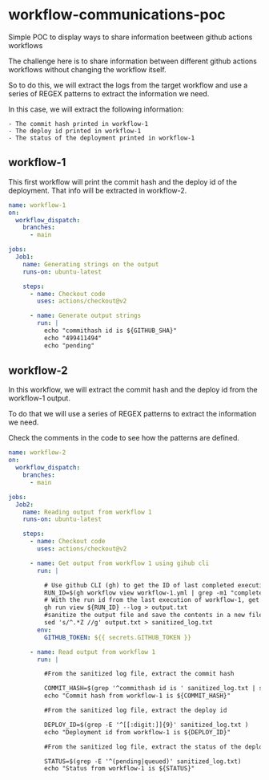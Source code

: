 # workflow-communications-poc

Simple POC to display ways to share information beetween github actions workflows

The challenge here is to share information between different github actions workflows without changing the workflow itself.

So to do this, we will extract the logs from the target workflow and use a series of REGEX patterns to extract the information we need.

In this case, we will extract the following information:

    - The commit hash printed in workflow-1
    - The deploy id printed in workflow-1
    - The status of the deployment printed in workflow-1

## workflow-1

This first workflow will print the commit hash and the deploy id of the deployment. That info will be extracted in workflow-2.

```yaml
name: workflow-1
on:
  workflow_dispatch:
    branches:
      - main

jobs:
  Job1:
    name: Generating strings on the output
    runs-on: ubuntu-latest

    steps:
      - name: Checkout code
        uses: actions/checkout@v2

      - name: Generate output strings
        run: |
          echo "commithash id is ${GITHUB_SHA}"
          echo "499411494"
          echo "pending"
```

## workflow-2

In this workflow, we will extract the commit hash and the deploy id from the workflow-1 output.

To do that we will use a series of REGEX patterns to extract the information we need.

Check the comments in the code to see how the patterns are defined.

```yaml
name: workflow-2
on:
  workflow_dispatch:
    branches:
      - main

jobs:
  Job2:
    name: Reading output from workflow 1
    runs-on: ubuntu-latest

    steps:
      - name: Checkout code
        uses: actions/checkout@v2

      - name: Get output from workflow 1 using gihub cli
        run: |

          # Use github CLI (gh) to get the ID of last completed execution of workflow-1 
          RUN_ID=$(gh workflow view workflow-1.yml | grep -m1 "completed" | awk '{print $8}')
          # With the run id from the last execution of workflow-1, get the output from the workflow-1 and save it to a file output.txt      
          gh run view ${RUN_ID} --log > output.txt
          #sanitize the output file and save the contents in a new file sanitized_log.txt
          sed 's/^.*Z //g' output.txt > sanitized_log.txt
        env:
          GITHUB_TOKEN: ${{ secrets.GITHUB_TOKEN }}

      - name: Read output from workflow 1
        run: |

          #From the sanitized log file, extract the commit hash 

          COMMIT_HASH=$(grep '^commithash id is ' sanitized_log.txt | sed 's/commithash id is //g')
          echo "Commit hash from workflow-1 is ${COMMIT_HASH}"

          #From the sanitized log file, extract the deploy id

          DEPLOY_ID=$(grep -E '^[[:digit:]]{9}' sanitized_log.txt )  
          echo "Deployment id from workflow-1 is ${DEPLOY_ID}"

          #From the sanitized log file, extract the status of the deployment

          STATUS=$(grep -E '^(pending|queued)' sanitized_log.txt)
          echo "Status from workflow-1 is ${STATUS}"
```
